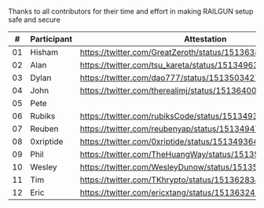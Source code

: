 Thanks to all contributors for their time and effort in making RAILGUN setup safe and secure

|#| **Participant** | **Attestation** |
|---|-----------------|-----------------|
|01|Hisham         |     https://twitter.com/GreatZeroth/status/1513638441275297802            |
|02|Alan           |    https://twitter.com/tsu_kareta/status/1513496380614279173|
|03| Dylan          |      https://twitter.com/dao777/status/1513503427292246022           |
|04| John          |         https://twitter.com/therealjmj/status/1513640053796491268        |
|05| Pete          |                 |
|06| Rubiks          |      https://twitter.com/rubiksCode/status/1513493392612806659           |
|07| Reuben          |      https://twitter.com/reubenyap/status/1513494770693586946           |
|08| 0xriptide          |     https://twitter.com/0xriptide/status/1513493644476653570            |
|09| Phil          |      https://twitter.com/TheHuangWay/status/1513525465910239239           |
|10| Wesley          |   https://twitter.com/WesleyDunow/status/1513538421024706565              |
|11| Tim          |      https://twitter.com/TKhrypto/status/1513628340753735689           |
|12| Eric          |                 https://twitter.com/ericxtang/status/1513632412147798021|
